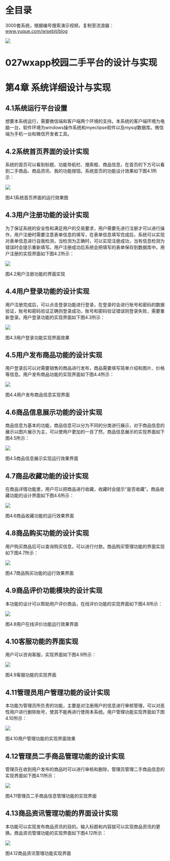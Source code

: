 # 全目录

3000套系统，根据编号搜索演示视频，复制至流浪器：www.yuque.com/wisebit/blog


![](https://bitwise.oss-cn-heyuan.aliyuncs.com/2024/11/06/qq_wechat.png)
# 027wxapp校园二手平台的设计与实现

# 第4章  系统详细设计与实现
## 4.1系统运行平台设置
想要本系统运行，需要微信端和客户端两个环境的支持。本系统的客户端环境为电脑一台，软件环境为windows操作系统和myeclipse软件以及mysql数据库。微信端为手机一台和微信开发者工具。
## 4.2系统首页界面的设计实现
系统的首页可以看到标题、功能导航栏、搜索框、商品信息，在首页的下方可以看到二手商品、商品资讯、我的功能按钮。系统首页的功能设计效果如下图4.1所示：

![](/md/blog.024.png)

图4.1系统首页界面的运行效果图
## 4.3用户注册功能的设计实现
为了保证系统的安全性和满足用户的交易要求，用户需要先进行注册才可以进行操作，用户注册时需要注意表单信息的填写，在表单信息填写完成后，系统可以实现对表单信息进行自我检测，当检测为正确时，可以实现注册成功，当有信息检测为错误时会提示重新填写。用户注册成功后系统会把填写的表单保存到数据库中。用户注册的实现界面如下图4.2所示：

![](/md/blog.025.png)

图4.2用户注册功能的界面实现
## 4.4用户登录功能的设计实现
用户注册完成后，可以点击登录功能进行登录，在登录时会进行账号和密码的数据验证，账号和密码验证正确则登录成功，账号和密码验证错误则登录失败，需要重新登录。用户登录功能的实现界面如下图4.3所示：

![](/md/blog.026.png)

图4.3用户登录功能实现界面效果
## 4.5用户发布商品功能的设计实现
用户登录后可以对需要销售的商品进行发布，商品需要填写简单介绍和图片、价格等信息。用户发布商品功能的实现界面如下图4.4所示：

![](/md/blog.027.png)

图4.4用户发布商品信息实现界面
## 4.6商品信息展示功能的设计实现
商品信息为基本的功能，商品信息可以分为不同的分类进行展示，对于商品信息的展示以图片展示为主，可以使用户更加的一目了然，商品信息展示的实现界面如下图4.5所示：

![](/md/blog.028.png)

图4.5商品信息展示实现运行效果界面
## 4.7商品收藏功能的设计实现
在商品详情功能里，用户可以把商品进行收藏，收藏时会提示“是否收藏”。商品收藏功能的设计界面如下图4.6所示：

![](/md/blog.029.png)

图4.6商品收藏功能的运行效果界面
## 4.8商品购买功能的设计实现
用户购买商品后可以查询购买信息，可以进行付款。商品购买管理功能的界面实现如下图4.7所示：

![](/md/blog.030.png)

图4.7商品购买功能的运行效果界面
## 4.9商品评价功能模块的设计实现
本功能的设计可以帮助用户评价商品，在线评价功能的实现界面如下图4.8所示：

![](/md/blog.031.png)

图4.8用户在线评价功能运行效果界面
## 4.10客服功能的界面实现
用户可以咨询客服，实现界面如下图4.9所示：

![](/md/blog.032.png)

图4.9客服功能的实现界面
## 4.11管理员用户管理功能的设计实现
本功能为管理员所负责的功能，主要是对注册用户的信息进行审核管理，可以对恶性用户进行删除账号，使其不能再进行使用本系统。用户管理功能实现界面如下图4.10所示：

![](/md/blog.033.png)

图4.10用户管理功能的实现界面效果
## 4.12管理员二手商品管理功能的设计实现
管理员在收到用户发布的商品时可以进行审核和删除，管理员管理二手商品信息的实现界面如下图4.11所示：

![](/md/blog.034.png)

图4.11管理员二手商品信息管理功能的实现界面
## 4.13商品资讯管理功能的界面设计实现
本功能可以实现发布商品资讯的目的。输入标题和内容就可以实现商品资讯的更换。商品资讯管理功能的实现界面如下图4.12所示：

![](/md/blog.035.png)

图4.12商品资讯管理功能实现界面







